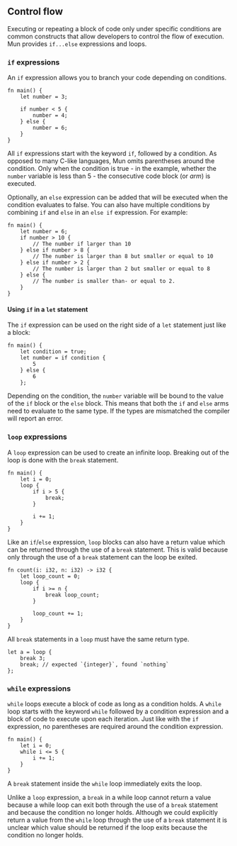## Control flow

Executing or repeating a block of code only under specific conditions are common
constructs that allow developers to control the flow of execution. Mun provides
 `if...else` expressions and loops.

### `if` expressions

An `if` expression allows you to branch your code depending on conditions.

```mun
fn main() {
    let number = 3;

    if number < 5 {
        number = 4;
    } else {
        number = 6;
    }
}
```

All `if` expressions start with the keyword `if`, followed by a condition. As
opposed to many C-like languages, Mun omits parentheses around the condition.
Only when the condition is true - in the example, whether the `number` variable
is less than 5 - the consecutive code block (or *arm*) is executed.

Optionally, an `else` expression can be added that will be executed when the
condition evaluates to false. You can also have multiple conditions by combining
`if` and `else` in an `else if` expression. For example:

```mun
fn main() {
    let number = 6;
    if number > 10 {
        // The number if larger than 10
    } else if number > 8 {
        // The number is larger than 8 but smaller or equal to 10
    } else if number > 2 {
        // The number is larger than 2 but smaller or equal to 8
    } else {
        // The number is smaller than- or equal to 2.
    }
}
```


#### Using `if` in a `let` statement

The `if` expression can be used on the right side of a `let` statement
just like a block:

```mun
fn main() {
    let condition = true;
    let number = if condition {
        5
    } else {
        6
    };
```

Depending on the condition, the `number` variable will be bound to the value of
the `if` block or the `else` block. This means that both the `if` and `else`
arms need to evaluate to the same type. If the types are mismatched the compiler
will report an error.


### `loop` expressions

A `loop` expression can be used to create an infinite loop. Breaking out of the
loop is done with the `break` statement.

```mun
fn main() {
    let i = 0;
    loop {
        if i > 5 {
            break;
        }

        i += 1;
    }
}
```

Like an `if`/`else` expression, `loop` blocks can also have a return value which
can be returned through the use of a `break` statement. This is valid because
only through the use of a `break` statement can the loop be exited.

```mun
fn count(i: i32, n: i32) -> i32 {
    let loop_count = 0;
    loop {
        if i >= n {
            break loop_count;
        }

        loop_count += 1;
    }
}
```

All `break` statements in a `loop` must have the same return type.

```mun
let a = loop {
    break 3;
    break; // expected `{integer}`, found `nothing`
};
```


### `while` expressions

`while` loops execute a block of code as long as a condition holds. A `while`
loop starts with the keyword `while` followed by a condition expression and a
block of code to execute upon each iteration. Just like with the `if`
expression, no parentheses are required around the condition expression.

```mun
fn main() {
    let i = 0;
    while i <= 5 {
        i += 1;
    }
}
```

A `break` statement inside the `while` loop immediately exits the loop.

Unlike a `loop` expression, a `break` in a while loop cannot return a value
because a while loop can exit both through the use of a `break` statement and
because the condition no longer holds. Although we could explicitly return a
value from the `while` loop through the use of a `break` statement it is unclear
which value should be returned if the loop exits because the condition no longer
holds.
